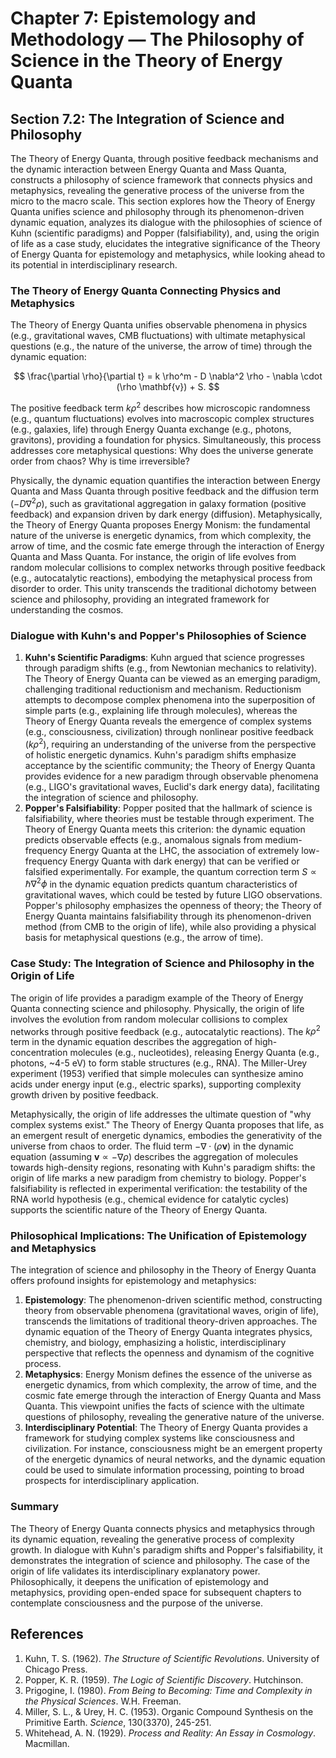 # Chapter 7: Epistemology and Methodology — The Philosophy of Science in the Theory of Energy Quanta

## Section 7.2: The Integration of Science and Philosophy

The Theory of Energy Quanta, through positive feedback mechanisms and the dynamic interaction between Energy Quanta and Mass Quanta, constructs a philosophy of science framework that connects physics and metaphysics, revealing the generative process of the universe from the micro to the macro scale. This section explores how the Theory of Energy Quanta unifies science and philosophy through its phenomenon-driven dynamic equation, analyzes its dialogue with the philosophies of science of Kuhn (scientific paradigms) and Popper (falsifiability), and, using the origin of life as a case study, elucidates the integrative significance of the Theory of Energy Quanta for epistemology and metaphysics, while looking ahead to its potential in interdisciplinary research.

### The Theory of Energy Quanta Connecting Physics and Metaphysics
The Theory of Energy Quanta unifies observable phenomena in physics (e.g., gravitational waves, CMB fluctuations) with ultimate metaphysical questions (e.g., the nature of the universe, the arrow of time) through the dynamic equation:

$$
\frac{\partial \rho}{\partial t} = k \rho^m - D \nabla^2 \rho - \nabla \cdot (\rho \mathbf{v}) + S.
$$

The positive feedback term $k \rho^2$ describes how microscopic randomness (e.g., quantum fluctuations) evolves into macroscopic complex structures (e.g., galaxies, life) through Energy Quanta exchange (e.g., photons, gravitons), providing a foundation for physics. Simultaneously, this process addresses core metaphysical questions: Why does the universe generate order from chaos? Why is time irreversible?

Physically, the dynamic equation quantifies the interaction between Energy Quanta and Mass Quanta through positive feedback and the diffusion term ($-D \nabla^2 \rho$), such as gravitational aggregation in galaxy formation (positive feedback) and expansion driven by dark energy (diffusion). Metaphysically, the Theory of Energy Quanta proposes Energy Monism: the fundamental nature of the universe is energetic dynamics, from which complexity, the arrow of time, and the cosmic fate emerge through the interaction of Energy Quanta and Mass Quanta. For instance, the origin of life evolves from random molecular collisions to complex networks through positive feedback (e.g., autocatalytic reactions), embodying the metaphysical process from disorder to order. This unity transcends the traditional dichotomy between science and philosophy, providing an integrated framework for understanding the cosmos.

### Dialogue with Kuhn's and Popper's Philosophies of Science

1. **Kuhn's Scientific Paradigms**: Kuhn argued that science progresses through paradigm shifts (e.g., from Newtonian mechanics to relativity). The Theory of Energy Quanta can be viewed as an emerging paradigm, challenging traditional reductionism and mechanism. Reductionism attempts to decompose complex phenomena into the superposition of simple parts (e.g., explaining life through molecules), whereas the Theory of Energy Quanta reveals the emergence of complex systems (e.g., consciousness, civilization) through nonlinear positive feedback ($k \rho^2$), requiring an understanding of the universe from the perspective of holistic energetic dynamics. Kuhn's paradigm shifts emphasize acceptance by the scientific community; the Theory of Energy Quanta provides evidence for a new paradigm through observable phenomena (e.g., LIGO's gravitational waves, Euclid's dark energy data), facilitating the integration of science and philosophy.
2. **Popper's Falsifiability**: Popper posited that the hallmark of science is falsifiability, where theories must be testable through experiment. The Theory of Energy Quanta meets this criterion: the dynamic equation predicts observable effects (e.g., anomalous signals from medium-frequency Energy Quanta at the LHC, the association of extremely low-frequency Energy Quanta with dark energy) that can be verified or falsified experimentally. For example, the quantum correction term $S \propto \hbar \nabla^2 \phi$ in the dynamic equation predicts quantum characteristics of gravitational waves, which could be tested by future LIGO observations. Popper's philosophy emphasizes the openness of theory; the Theory of Energy Quanta maintains falsifiability through its phenomenon-driven method (from CMB to the origin of life), while also providing a physical basis for metaphysical questions (e.g., the arrow of time).

### Case Study: The Integration of Science and Philosophy in the Origin of Life
The origin of life provides a paradigm example of the Theory of Energy Quanta connecting science and philosophy. Physically, the origin of life involves the evolution from random molecular collisions to complex networks through positive feedback (e.g., autocatalytic reactions). The $k \rho^2$ term in the dynamic equation describes the aggregation of high-concentration molecules (e.g., nucleotides), releasing Energy Quanta (e.g., photons, ~4-5 eV) to form stable structures (e.g., RNA). The Miller-Urey experiment (1953) verified that simple molecules can synthesize amino acids under energy input (e.g., electric sparks), supporting complexity growth driven by positive feedback.

Metaphysically, the origin of life addresses the ultimate question of "why complex systems exist." The Theory of Energy Quanta proposes that life, as an emergent result of energetic dynamics, embodies the generativity of the universe from chaos to order. The fluid term $-\nabla \cdot (\rho \mathbf{v})$ in the dynamic equation (assuming $\mathbf{v} \propto -\nabla \rho$) describes the aggregation of molecules towards high-density regions, resonating with Kuhn's paradigm shifts: the origin of life marks a new paradigm from chemistry to biology. Popper's falsifiability is reflected in experimental verification: the testability of the RNA world hypothesis (e.g., chemical evidence for catalytic cycles) supports the scientific nature of the Theory of Energy Quanta.

### Philosophical Implications: The Unification of Epistemology and Metaphysics
The integration of science and philosophy in the Theory of Energy Quanta offers profound insights for epistemology and metaphysics:

1. **Epistemology**: The phenomenon-driven scientific method, constructing theory from observable phenomena (gravitational waves, origin of life), transcends the limitations of traditional theory-driven approaches. The dynamic equation of the Theory of Energy Quanta integrates physics, chemistry, and biology, emphasizing a holistic, interdisciplinary perspective that reflects the openness and dynamism of the cognitive process.
2. **Metaphysics**: Energy Monism defines the essence of the universe as energetic dynamics, from which complexity, the arrow of time, and the cosmic fate emerge through the interaction of Energy Quanta and Mass Quanta. This viewpoint unifies the facts of science with the ultimate questions of philosophy, revealing the generative nature of the universe.
3. **Interdisciplinary Potential**: The Theory of Energy Quanta provides a framework for studying complex systems like consciousness and civilization. For instance, consciousness might be an emergent property of the energetic dynamics of neural networks, and the dynamic equation could be used to simulate information processing, pointing to broad prospects for interdisciplinary application.

### Summary
The Theory of Energy Quanta connects physics and metaphysics through its dynamic equation, revealing the generative process of complexity growth. In dialogue with Kuhn's paradigm shifts and Popper's falsifiability, it demonstrates the integration of science and philosophy. The case of the origin of life validates its interdisciplinary explanatory power. Philosophically, it deepens the unification of epistemology and metaphysics, providing open-ended space for subsequent chapters to contemplate consciousness and the purpose of the universe.

## References
1. Kuhn, T. S. (1962). *The Structure of Scientific Revolutions*. University of Chicago Press.
2. Popper, K. R. (1959). *The Logic of Scientific Discovery*. Hutchinson.
3. Prigogine, I. (1980). *From Being to Becoming: Time and Complexity in the Physical Sciences*. W.H. Freeman.
4. Miller, S. L., & Urey, H. C. (1953). Organic Compound Synthesis on the Primitive Earth. *Science*, 130(3370), 245-251.
5. Whitehead, A. N. (1929). *Process and Reality: An Essay in Cosmology*. Macmillan.
